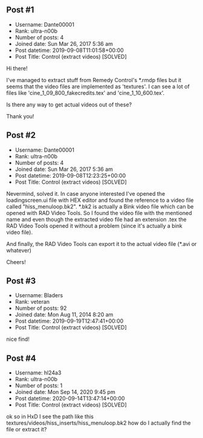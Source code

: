 ## Post #1
- Username: Dante00001
- Rank: ultra-n00b
- Number of posts: 4
- Joined date: Sun Mar 26, 2017 5:36 am
- Post datetime: 2019-09-08T11:01:58+00:00
- Post Title: Control (extract videos) [SOLVED]

Hi there!

I've managed to extract stuff from Remedy Control's *.rmdp files but it seems that the video files are implemented as 'textures'. I can see a lot of files like  'cine_1_09_800_fakecredits.tex' and 'cine_1_10_600.tex'.

Is there any way to get actual videos out of these?

Thank you!
## Post #2
- Username: Dante00001
- Rank: ultra-n00b
- Number of posts: 4
- Joined date: Sun Mar 26, 2017 5:36 am
- Post datetime: 2019-09-08T12:23:25+00:00
- Post Title: Control (extract videos) [SOLVED]

Nevermind, solved it. In case anyone interested I've opened the loadingscreen.ui file with HEX editor and found the reference to a video file called "hiss_menuloop.bk2". *.bk2 is actually a Bink video file which can be opened with RAD Video Tools. So I found the video file with the mentioned name and even though the extracted video file had an extension .tex the RAD Video Tools opened it without a problem (since it's actually a bink video file). 

And finally, the RAD Video Tools can export it to the actual video file (*.avi or whatever)

Cheers!
## Post #3
- Username: Bladers
- Rank: veteran
- Number of posts: 92
- Joined date: Mon Aug 11, 2014 8:20 am
- Post datetime: 2019-09-19T12:47:41+00:00
- Post Title: Control (extract videos) [SOLVED]

nice find!
## Post #4
- Username: hl24a3
- Rank: ultra-n00b
- Number of posts: 1
- Joined date: Mon Sep 14, 2020 9:45 pm
- Post datetime: 2020-09-14T13:47:14+00:00
- Post Title: Control (extract videos) [SOLVED]

ok so in HxD I see the path like this textures/videos/hiss_inserts/hiss_menuloop.bk2 how do I actually find the file or extract it?
